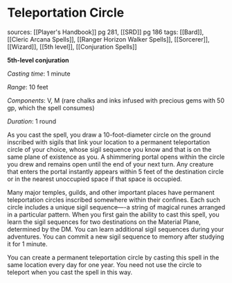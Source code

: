 # Teleportation Circle
sources: [[Player's Handbook]] pg 281, [[SRD]] pg 186
tags: [[Bard]], [[Cleric Arcana Spells]], [[Ranger Horizon Walker Spells]], [[Sorcerer]], [[Wizard]], [[5th level]], [[Conjuration Spells]]

**5th-level conjuration**

*Casting time*: 1 minute

*Range*: 10 feet

*Components*: V, M (rare chalks and inks infused with precious gems with 50 gp, which the spell consumes)

*Duration*: 1 round

As you cast the spell, you draw a 10-foot-diameter circle on the ground inscribed with sigils that link your location to a permanent teleportation circle of your choice, whose sigil sequence you know and that is on the same plane of existence as you. A shimmering portal opens within the circle you drew and remains open until the end of your next turn. Any creature that enters the portal instantly appears within 5 feet of the destination circle or in the nearest unoccupied space if that space is occupied.

Many major temples, guilds, and other important places have permanent teleportation circles inscribed somewhere within their confines. Each such circle includes a unique sigil sequence—-a string of magical runes arranged in a particular pattern. When you first gain the ability to cast this spell, you learn the sigil sequences for two destinations on the Material Plane, determined by the DM. You can learn additional sigil sequences during your adventures. You can commit a new sigil sequence to memory after studying it for 1 minute.

You can create a permanent teleportation circle by casting this spell in the same location every day for one year. You need not use the circle to teleport when you cast the spell in this way.
